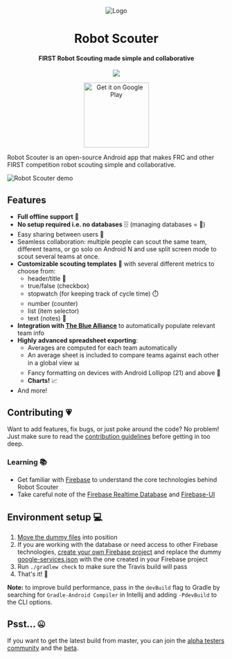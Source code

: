 <p align="center">
    <img alt='Logo' src='https://lh3.googleusercontent.com/YCCilGzlzbTtsDYweORoLVxPdrvHHq1RUMJ0HUxrbYmR-hHr4823oTEXogYHiSp4kg=w300-rw' />
</p>

<h1 align="center">
    Robot Scouter
</h1>

<h4 align="center">
    FIRST Robot Scouting made simple and collaborative
</h4>

<p align="center">
    <a href="https://travis-ci.org/SUPERCILEX/Robot-Scouter">
        <img src="https://img.shields.io/travis/SUPERCILEX/Robot-Scouter/master.svg?style=flat-square" />
    </a>
</p>

<p align="center">
    <a href='https://play.google.com/store/apps/details?id=com.supercilex.robotscouter&utm_source=https://github.com/SUPERCILEX/Robot-Scouter/'>
        <img alt='Get it on Google Play' src='https://play.google.com/intl/en_us/badges/images/generic/en_badge_web_generic.png' width='150' />
    </a>
</p>

Robot Scouter is an open-source Android app that makes FRC and other FIRST competition robot
scouting simple and collaborative.

![Robot Scouter demo](demo.gif)

## Features

  - **Full offline support** 📡
  - **No setup required i.e. no databases** 🗄️ (managing databases = 💩)
  - Easy sharing between users 🔗
  - Seamless collaboration: multiple people can scout the same team, different teams, or go solo on
 Android N and use split screen mode to scout several teams at once.
  - **Customizable scouting templates** 📃 with several different metrics to choose from:
    - header/title 🔖
    - true/false (checkbox)
    - stopwatch (for keeping track of cycle time) ⏱️
    - number (counter)
    - list (item selector)
    - text (notes) 📜
  - **Integration with [The Blue Alliance](https://www.thebluealliance.com)** to automatically populate relevant team info
  - **Highly advanced spreadsheet exporting**:
    - Averages are computed for each team automatically
    - An average sheet is included to compare teams against each other in a global view 📊
    - Fancy formatting on devices with Android Lollipop (21) and above 🎀
    - **Charts!** 📈
  - And more!

## Contributing 💗

Want to add features, fix bugs, or just poke around the code? No problem! Just make sure to read
the [contribution guidelines](.github/CONTRIBUTING.md) before getting in too deep.

### Learning 📚
 - Get familiar with [Firebase](https://firebase.google.com) to understand the core technologies behind Robot Scouter
 - Take careful note of the [Firebase Realtime Database](https://firebase.google.com/docs/database/)
 and [Firebase-UI](https://github.com/firebase/FirebaseUI-Android)

## Environment setup 💻

1. [Move the dummy files](building/setup.sh#L17-L21) into position
1. If you are working with the database or need access to other Firebase technologies,
[create your own Firebase project](https://firebase.google.com/docs/android/setup#manually_add_firebase)
and replace the dummy [google-services.json](travis-dummies/google-services.json)
with the one created in your Firebase project
1. Run `./gradlew check` to make sure the Travis build will pass
1. That's it! 🚀

**Note:** to improve build performance, pass in the `devBuild` flag to Gradle by searching for
`Gradle-Android Compiler` in Intellij and adding `-PdevBuild` to the CLI options.

## Psst... 🤐

If you want to get the latest build from master, you can join the
[alpha testers community](https://plus.google.com/communities/111840458526472018249)
and the [beta](https://play.google.com/apps/testing/com.supercilex.robotscouter).
